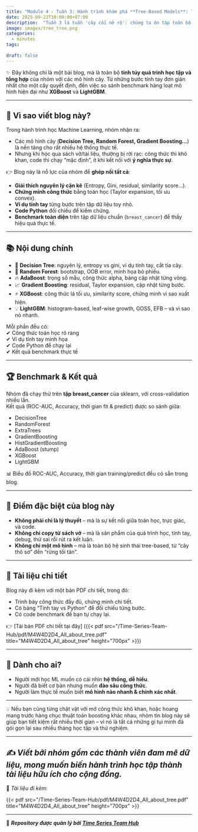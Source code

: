 ```yaml
---
title: "Module 4 - Tuần 3: Hành trình khám phá **Tree-Based Models**: Từ lý thuyết đến thực chiến"
date: 2025-09-22T10:00:00+07:00
description:  "Tuần 3 là tuần 'cây cối nở rộ': chúng ta ôn tập toàn bộ họ nhà Tree từ Random Forest đến XGBoost, rồi học LightGBM!"
image: images/tree_tree.png
categories:  
  - minutes  
tags:  
  
draft: false
---
```


✨ Đây không chỉ là một bài blog, mà là toàn bộ **tinh túy quá trình học tập và tổng hợp** của nhóm với các mô hình cây. Từ những bước tính tay đơn giản nhất cho một cây quyết định, đến việc so sánh benchmark hàng loạt mô hình hiện đại như **XGBoost** và **LightGBM**.  


---

## 🚀 Vì sao viết blog này?

Trong hành trình học Machine Learning, nhóm nhận ra:  
- Các mô hình cây (**Decision Tree, Random Forest, Gradient Boosting…**) là nền tảng cho rất nhiều hệ thống thực tế.  
- Nhưng khi học qua sách vở/tài liệu, thường bị rời rạc: công thức thì khô khan, code thì chạy “mặc định”, ít khi kết nối với **ý nghĩa thực sự**.  

👉 Blog này là nỗ lực của nhóm để **ghép nối tất cả**:  
- **Giải thích nguyên lý cặn kẽ** (Entropy, Gini, residual, similarity score…).  
- **Chứng minh công thức** bằng toán học (Taylor expansion, tối ưu convex).  
- **Ví dụ tính tay** từng bước trên tập dữ liệu toy nhỏ.  
- **Code Python** đối chiếu để kiểm chứng.  
- **Benchmark toàn diện** trên tập dữ liệu chuẩn (`breast_cancer`) để thấy hiệu quả thực tế.

---

## 📚 Nội dung chính

- 🌱 **Decision Tree**: nguyên lý, entropy vs gini, ví dụ tính tay, cắt tỉa cây.  
- 🌲 **Random Forest**: bootstrap, OOB error, minh họa bỏ phiếu.  
- 🔥 **AdaBoost**: trọng số mẫu, công thức alpha, bảng cập nhật từng vòng.  
- 📈 **Gradient Boosting**: residual, Taylor expansion, cập nhật từng bước.  
- ⚡ **XGBoost**: công thức lá tối ưu, similarity score, chứng minh vì sao xuất hiện.  
- 💡 **LightGBM**: histogram-based, leaf-wise growth, GOSS, EFB – và vì sao nó nhanh.  

Mỗi phần đều có:  
✔ Công thức toán học rõ ràng  
✔ Ví dụ tính tay minh họa  
✔ Code Python để chạy lại  
✔ Kết quả benchmark thực tế

---

## 🏆 Benchmark & Kết quả

Nhóm đã chạy thử trên **tập breast_cancer** của sklearn, với cross-validation nhiều lần.  
Kết quả (ROC-AUC, Accuracy, thời gian fit & predict) được so sánh giữa:  

- DecisionTree  
- RandomForest  
- ExtraTrees  
- GradientBoosting  
- HistGradientBoosting  
- AdaBoost (stump)  
- XGBoost  
- LightGBM  

📊 Biểu đồ ROC-AUC, Accuracy, thời gian training/predict đều có sẵn trong blog.  

---

## 🔑 Điểm đặc biệt của blog này

- **Không phải chỉ là lý thuyết** – mà là sự kết nối giữa toán học, trực giác, và code.  
- **Không chỉ copy từ sách vở** – mà là sản phẩm của quá trình học, tính tay, debug, thử sai rồi rút ra kết luận.  
- **Không chỉ một mô hình** – mà là toàn bộ hệ sinh thái tree-based, từ “cây thô sơ” đến “rừng tối tân”.

---

## 📄 Tài liệu chi tiết

Blog này đi kèm với một bản PDF chi tiết, trong đó:  
- Trình bày công thức đầy đủ, chứng minh chi tiết.  
- Có bảng “Tính tay vs Python” để đối chiếu từng bước.  
- Có code benchmark để bạn tự chạy lại.  

👉 [Tải bản PDF chi tiết tại đây]
({{< pdf src="/Time-Series-Team-Hub/pdf/M4W4D2D4_All_about_tree.pdf" title="M4W4D2D4_All_about_tree" height="700px" >}})

---

## 🎯 Dành cho ai?

- Người mới học ML muốn có cái nhìn **hệ thống, dễ hiểu**.  
- Người đã biết cơ bản nhưng muốn **đào sâu công thức**.  
- Người làm thực tế muốn biết **mô hình nào nhanh & chính xác nhất**.  

---

💡 Nếu bạn cũng từng chật vật với mớ công thức khô khan, hoặc hoang mang trước hàng chục thuật toán boosting khác nhau, nhóm tin blog này sẽ giúp bạn tiết kiệm rất nhiều thời gian – vì nó là tất cả những gì tụi mình đã gói gọn lại sau nhiều tháng học tập và thử nghiệm.

---

✍️ *Viết bởi nhóm gồm các thành viên đam mê dữ liệu, mong muốn biến hành trình học tập thành tài liệu hữu ích cho cộng đồng.*
---

📂 _Tài liệu đi kèm:_ 

{{< pdf src="/Time-Series-Team-Hub/pdf/M4W4D2D4_All_about_tree.pdf" title="M4W4D2D4_All_about_tree" height="700px" >}}  

---

🧠 **_Repository được quản lý bởi [Time Series Team Hub](https://github.com/Jennifer1907/Time-Series-Team-Hub)_**
